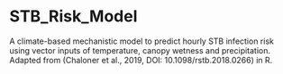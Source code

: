 # STB_Risk_Model
A climate-based mechanistic model to predict hourly STB infection risk using vector inputs of temperature, canopy wetness and precipitation.
Adapted from (Chaloner et al., 2019, DOI: 10.1098/rstb.2018.0266) in R. 
